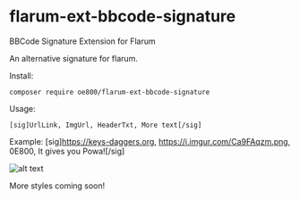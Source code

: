 # flarum-ext-bbcode-signature
BBCode Signature Extension for Flarum


An alternative signature for flarum.

Install:

`composer require oe800/flarum-ext-bbcode-signature`

Usage:

`[sig]UrlLink, ImgUrl, HeaderTxt, More text[/sig]`

Example:
[sig]https://keys-daggers.org, https://i.imgur.com/Ca9FAqzm.png, 0E800, It gives you Powa![/sig]

![alt text](http://i.imgur.com/rEYUs3X.gif "Signature Extension")


More styles coming soon!
